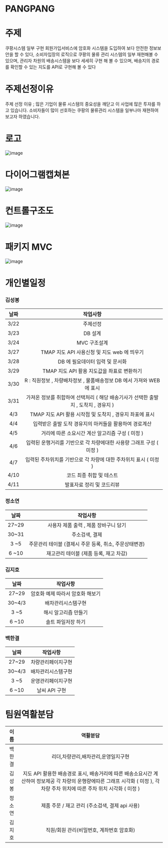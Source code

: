 # PANGPANG

# 주제
쿠팡시스템 일부 구현
회원가입서비스에 암호화 시스템을 도입하여 보다 안전한 정보보안을  할 수 있다,
소비자입장의 로직으로 쿠팡의 물류 관리 시스템의 일부 재현해볼 수 있으며, 
관리자 차원의 배송시스템을 보다 세세히 구현 해 볼 수 있으며,
배송지의 경로를 확인할 수 있는  지도를 API로  구현해 볼 수 있다


# 주제선정이유
주제 선정 이유 ; 많은 기업이 물류 시스템의 중요성을 깨닫고 이 사업에 많은 투자를 하고 있습니다.
소비자들이 많이 선호하는 쿠팡의 물류관리 시스템을 일부나마 재현하여 보고자 하였습니다.

# 로고
![image](https://user-images.githubusercontent.com/121651809/227864972-6ed65718-2fdc-4919-9a72-eb921f7f467b.png)


# 다이어그램캡쳐본
![image](https://user-images.githubusercontent.com/121651809/227864895-a11d710e-7bc0-403b-b178-8b55e889ba57.png)


# 컨트롤구조도
![image](https://user-images.githubusercontent.com/121651809/227865193-32a1f64b-ee1a-4d4f-aa12-4d59538830e3.png)

# 패키지 MVC 
![image](https://user-images.githubusercontent.com/121651809/227865532-b727a6f7-ac16-4b5a-a577-c566f66c3795.png)

# 개인별일정
### 김성봉
| 날짜 | 작업사항 | 
|:---:|:---:|
|3/22 | 주제선정|
|3/23 | DB 설계|
|3/24 |MVC 구조설계 |
|3/27 |TMAP 지도 API 사용신청 및 지도 web 에 띄우기 |
|3/28 | DB 에 필요데이터 입력 및 문서화|
|3/29 |TMAP 지도 API 활용 지도값을 좌표로 변환하기|
|3/30 |R : 직원정보 , 차량배차정보 , 물품배송정보 DB 에서 가져와 WEB 에 표시 |
|3/31 |가져온 정보를 취합하여 선택처리 ( 해당 배송기사가 선택한 출발지 , 도착지 , 경유지 ) |
|4/3  |TMAP 지도 API 활용 시작점 및 도착지 , 경유지 좌표에 표시|
|4/4  |입력받은 출발 도작 경유지의 마커들을 활용하여 경로계산  |
|4/5  |거리에 따른 소요시간 계산 알고리즘 구성 ( 미정 )|
|4/6  |입력된 운행거리를 기반으로 각 차량에대한 사용량 그래프 구성 ( 미정 ) |
|4/7  |입력된 주차위치를 기반으로 각 차량에 대한 주차위치 표시 ( 미정 )|
|4/10 | 코드 최종 취합 및 테스트|
|4/11 | 발표자료 정리 및 코드리뷰|

### 정소연
| 날짜 | 작업사항 | 
|:---:|:---:|
|27~29|사용자 제품 출력 , 제품 장바구니 담기 |
|30~31|주소검색, 결제|
|3 ~5 |주문관리 테이블 (결제시 주문 등록, 취소, 주문상태변경)|
|6 ~10|재고관리 테이블 (제품 등록, 재고 차감)|

### 김지호
| 날짜 | 작업사항 | 
|:---:|:---:|
|27~29|암호화 예제 따라서 암호화 해보기 |
|30~4/3|배차관리시스템구현|
|3 ~5|해시 알고리즘 만들기|
|6 ~10|솔트 파일저장 하기|

### 백한결
| 날짜 | 작업사항 | 
|:---:|:---:|
|27~29|차량관리페이지구현 |
|30~4/3|배차관리시스템구현|
|3 ~5|운영관리페이지구현|
|6 ~10|날씨 API 구현|



# 팀원역활분담
| 이름 | 역활분담 | 
|:---:|:---:|
|백한결|리더,차량관리,배차관리,운영일지구현|
|김성봉| 지도 API 활용한 배송경로 표시, 배송거리에 따른 배송소요시간 계산하여 정보제공 각 차량의 운행량에따른 그래프 시각화 ( 미정 ), 각 차량 주차 위치에 따른 주차 위치 시각화 ( 미정 )|
|정소연|제품 주문 / 재고 관리 (주소검색, 결제 api 사용)|
|김지호|직원/회원 관리(비밀번호, 계좌번호 암호화)|
